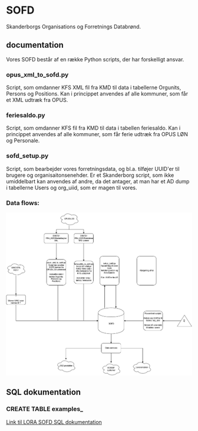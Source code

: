 # SOFD
Skanderborgs Organisations og Forretnings Databrønd.

## documentation
Vores SOFD består af en række Python scripts, der har forskelligt ansvar.

### opus_xml_to_sofd.py
Script, som omdanner KFS XML fil fra KMD til data i tabellerne Orgunits, Persons og Positions. Kan i princippet anvendes af alle kommuner, som får et XML udtræk fra OPUS.

### feriesaldo.py
Script, som omdanner KFS fil fra KMD til data i tabellen feriesaldo. Kan i princippet anvendes af alle kommuner, som får ferie udtræk fra OPUS LØN og Personale.

### sofd_setup.py
Script, som bearbejder vores forretningsdata, og bl.a. tilføjer UUID'er til brugere og organisaitonsenehder. Er et Skanderborg script, som ikke umiddelbart kan anvendes af andre, da det antager, at man har et AD dump i tabellerne Users og org_uiid, som er magen til vores.

### Data flows:
![Alt text](https://raw.githubusercontent.com/Skanderborg/SOFD/master/SOFD_overordnet_v3.png)

## SQL dokumentation
### CREATE TABLE examples_
[Link til LORA SOFD SQL dokumentation](https://github.com/Skanderborg/SOFD/tree/master/SQL)